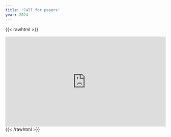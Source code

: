 ```yaml
---
title: 'Call for papers'
year: 2024
---
```



{{< rawhtml >}}
<style>
    .gform-container {
        position: relative;
        width: 100%;
        height: 0;
        overflow: hidden;
        padding-bottom: 56.25%;
    }
    .gform-container iframe {
        position: absolute;
        top: 0;
        left: 0;
        width: 100%;
        height: 100%;
        border: 0;

    }
</style>
<div class="gform-container">
    <iframe src="https://docs.google.com/forms/d/e/1FAIpQLSdlS-9uhWmaD1LlMMnqSUupyTsPXngI0r-iiTFyrPTz9HsAgA/viewform?embedded=true"  frameborder="0" marginheight="0" marginwidth="0">Loading…</iframe>
</div>
{{< /rawhtml >}}

